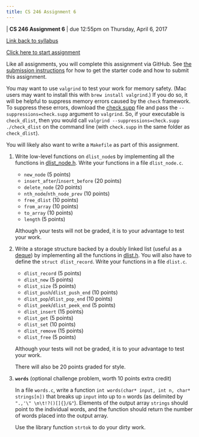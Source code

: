 ```yaml
---
title: CS 246 Assignment 6
---
```


<div id="header">

| **CS 246 Assignment 6**
| due 12:55pm on Thursday, April 6, 2017

</div>

[Link back to syllabus](http://cs.brynmawr.edu/cs246/syllabus.html)

[Click here to start assignment](https://classroom.github.com/group-assignment-invitations/b8d4897b0013f20d96a3dc237ae97345)

Like all assignments, you will complete this assignment via
GitHub. See [the submission instructions](../submission.html)
for how to get the starter code and how to submit this
assignment.

You may want to use `valgrind` to test your work for memory safety. (Mac users
may want to install this with `brew install valgrind`.) If you do so, it will
be helpful to suppress memory errors caused by the `check` framework. To suppress
these errors, download the [check.supp](../14/check.supp) file and pass the
`--suppressions=check.supp` argument to `valgrind`. So, if your executable is
`check_dlist`, then you would call `valgrind --suppressions=check.supp ./check_dlist`
on the command line (with `check.supp` in the same folder as `check_dlist`).

You will likely also want to write a `Makefile` as part of this assignment.

1. Write low-level functions on `dlist_node`s by implementing all the functions in
[dlist_node.h](dlist_node.h). Write your functions in a file `dlist_node.c`.

     * `new_node` (5 points)
     * `insert_after`/`insert_before` (20 points)
     * `delete_node` (20 points)
     * `nth_node`/`nth_node_prev` (10 points)
     * `free_dlist` (10 points)
     * `from_array` (10 points)
     * `to_array` (10 points)
     * `length` (5 points)

    Although your tests will not be graded, it is to your advantage to test your work.

2. Write a storage structure backed by a doubly linked list (useful as a
[deque](https://en.wikipedia.org/wiki/Double-ended_queue)) by implementing all
the functions in [dlist.h](dlist.h). You will also have to define the `struct dlist_record`.
Write your functions in a file `dlist.c`.

     * `dlist_record` (5 points)
     * `dlist_new` (5 points)
     * `dlist_size` (5 points)
     * `dlist_push`/`dlist_push_end` (10 points)
     * `dlist_pop`/`dlist_pop_end` (10 points)
     * `dlist_peek`/`dlist_peek_end` (5 points)
     * `dlist_insert` (15 points)
     * `dlist_get` (5 points)
     * `dlist_set` (10 points)
     * `dlist_remove` (15 points)
     * `dlist_free` (5 points)

    Although your tests will not be graded, it is to your advantage to test your work.

    There will also be 20 points graded for style.

3. **`words`** (optional challenge problem, worth 10 points extra credit)

    In a file `words.c`, write a function `int words(char* input, int n, char* strings[n])`
    that breaks up `input` into up to `n` words (as delimited by
    `".,'\" \n\t!?()[]{}/&"`). Elements of the output array `strings` should
    point to the individual words, and the function should return the number of words placed
    into the output array.

    Use the library function `strtok` to do your dirty work.
